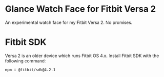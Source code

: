 # Glance Watch Face for Fitbit Versa 2

An experimental watch face for my Fitbit Versa 2. No promises.

# Fitbit SDK

Versa 2 is an older device which runs Fitbit OS 4.x. Install Fitbit SDK with the following command:

```bash
npm i @fitbit/sdk@4.2.1
```

